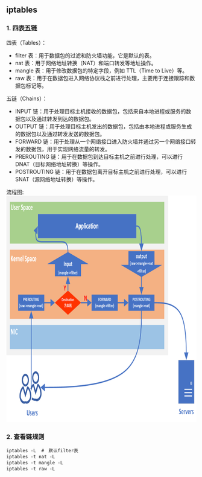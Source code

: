 ## iptables

### 1. 四表五链

四表（Tables）：

- filter 表：用于数据包的过滤和防火墙功能，它是默认的表。
- nat 表：用于网络地址转换（NAT）和端口转发等地址操作。
- mangle 表：用于修改数据包的特定字段，例如 TTL（Time to Live）等。
- raw 表：用于在数据包进入网络协议栈之前进行处理，主要用于连接跟踪和数据包标记等。

五链（Chains）：

- INPUT 链：用于处理目标主机接收的数据包，包括来自本地进程或服务的数据包以及通过转发到达的数据包。
- OUTPUT 链：用于处理目标主机发出的数据包，包括由本地进程或服务生成的数据包以及通过转发发送的数据包。
- FORWARD 链：用于处理从一个网络接口进入防火墙并通过另一个网络接口转发的数据包，用于实现网络流量的转发。
- PREROUTING 链：用于在数据包到达目标主机之前进行处理，可以进行 DNAT（目标网络地址转换）等操作。
- POSTROUTING 链：用于在数据包离开目标主机之前进行处理，可以进行 SNAT（源网络地址转换）等操作。

流程图:
<img src="./images/iptables.png" width="900" height="600">

### 2. 查看链规则

```shell
iptables -L  #　默认filter表
iptables -t nat -L 
iptables -t mangle -L
iptables -t raw -L
```